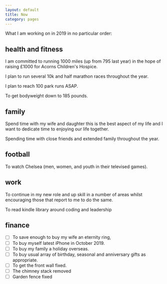 ```yaml
---
layout: default
title: Now
category: pages
---
```


What I am working on in 2019 in no particular order:

##  health and fitness 
 
I am committed to running 1000 miles (up from 795 last year) in the hope of raising £1000 for Acorns Children's Hospice.

I plan to run several 10k and half marathon races throughout the year.

I plan to reach 100 park runs ASAP.

To get bodyweight down to 185 pounds.

##  family

Spend time with my wife and daughter this is the best aspect of my life and I want to dedicate time to enjoying our life together.

Spending time with close friends and extended family throughout the year.

##  football

To watch Chelsea (men, women, and youth in their televised games).

##  work

To continue in my new role and up skill in a number of areas whilst encouraging those that report to me to do the same.

To read kindle library around coding and leadership

##  finance

- [ ] To save enough to buy my wife an eternity ring, 
- [ ] To buy myself latest iPhone in October 2019. 
- [ ] To buy my family a holiday overseas. 
- [ ] To buy usual array of birthday, seasonal and anniversary gifts as appropriate.
- [ ] To get the front wall fixed.
- [ ] The chimney stack removed
- [ ] Garden fence fixed
